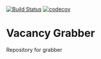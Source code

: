 [![Build Status](https://travis-ci.org/KirillAsmanov/Grabber.svg?branch=master)](https://travis-ci.org/KirillAsmanov/Grabber)
[![codecov](https://codecov.io/gh/KirillAsmanov/Grabber/branch/master/graph/badge.svg)](https://codecov.io/gh/KirillAsmanov/Grabber)
# Vacancy Grabber
Repository for grabber
